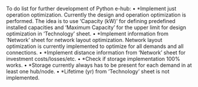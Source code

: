 To do list for further development of Python e-hub:
	•	*Implement just operation optimization. Currently the design and operation optimization is performed. The idea is to use ‘Capacity (kW)’  for defining predefined installed capacities and ‘Maximum Capacity’ for the upper limit for design optimization in ‘Technology’ sheet.
	•	*Implement information from ‘Network’ sheet for network layout optimization. Network layout optimization is currently implemented to optimize for all demands and all connections. 
	•	*Implement distance information from ‘Network’ sheet for investment costs/losses/etc.
	•	*Check if storage implementation 100% works.
	•	*Storage currently always has to be present for each demand in at least one hub/node.
	•	*Lifetime (yr) from ‘Technology’ sheet is not implemented.
